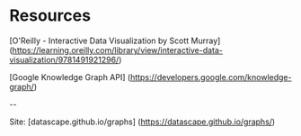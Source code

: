 # Resources

[O'Reilly - Interactive Data Visualization by Scott Murray]
(https://learning.oreilly.com/library/view/interactive-data-visualization/9781491921296/)

[Google Knowledge Graph API]
(https://developers.google.com/knowledge-graph/)

--

Site: [datascape.github.io/graphs]
(https://datascape.github.io/graphs/)
